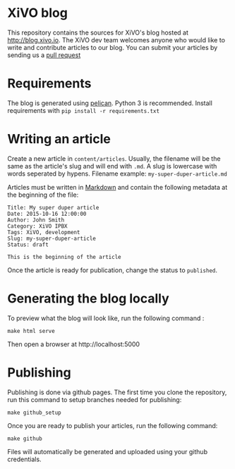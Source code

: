 XiVO blog
=========

This repository contains the sources for XiVO's blog hosted at http://blog.xivo.io.  The XiVO dev
team welcomes anyone who would like to write and contribute articles to our blog. You can submit
your articles by sending us a [pull request](https://help.github.com/articles/using-pull-requests)

Requirements
============

The blog is generated using [pelican](http://blog.getpelican.com). Python 3 is recommended. Install
requirements with ```pip install -r requirements.txt```

Writing an article
==================

Create a new article in ```content/articles```. Usually, the filename will be the same as the
article's slug and will end with ```.md```. A slug is lowercase with words seperated by hypens.
Filename example: ```my-super-duper-article.md```

Articles must be written in [Markdown](https://en.wikipedia.org/wiki/Markdown) and contain the
following metadata at the beginning of the file:

    Title: My super duper article
    Date: 2015-10-16 12:00:00
    Author: John Smith
    Category: XiVO IPBX
    Tags: XiVO, development
    Slug: my-super-duper-article
    Status: draft

    This is the beginning of the article

Once the article is ready for publication, change the status to ```published```.

Generating the blog locally
===========================

To preview what the blog will look like, run the following command :

    make html serve

Then open a browser at http://localhost:5000

Publishing 
==========

Publishing is done via github pages. The first time you clone the repository, run this command
to setup branches needed for publishing:

    make github_setup

Once you are ready to publish your articles, run the following command:

    make github

Files will automatically be generated and uploaded using your github credentials.
